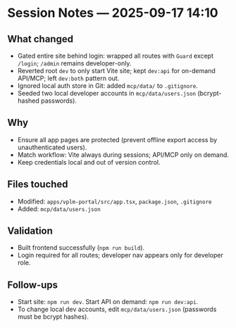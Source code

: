 # Session Notes — 2025-09-17 14:10

## What changed
- Gated entire site behind login: wrapped all routes with `Guard` except `/login`; `/admin` remains developer-only.
- Reverted root `dev` to only start Vite site; kept `dev:api` for on-demand API/MCP; left `dev:both` pattern out.
- Ignored local auth store in Git: added `mcp/data/` to `.gitignore`.
- Seeded two local developer accounts in `mcp/data/users.json` (bcrypt-hashed passwords).

## Why
- Ensure all app pages are protected (prevent offline export access by unauthenticated users).
- Match workflow: Vite always during sessions; API/MCP only on demand.
- Keep credentials local and out of version control.

## Files touched
- Modified: `apps/vplm-portal/src/app.tsx`, `package.json`, `.gitignore`
- Added: `mcp/data/users.json`

## Validation
- Built frontend successfully (`npm run build`).
- Login required for all routes; developer nav appears only for developer role.

## Follow-ups
- Start site: `npm run dev`. Start API on demand: `npm run dev:api`.
- To change local dev accounts, edit `mcp/data/users.json` (passwords must be bcrypt hashes).

